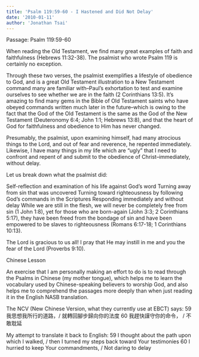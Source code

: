 ```yaml
---
title: 'Psalm 119:59-60 - I Hastened and Did Not Delay'
date: '2010-01-11'
author: 'Jonathan Tsai'
---
```

Passage: Psalm 119:59-60

When reading the Old Testament, we find many great examples of faith and faithfulness (Hebrews 11:32-38). The psalmist who wrote Psalm 119 is certainly no exception.

Through these two verses, the psalmist exemplifies a lifestyle of obedience to God, and is a great Old Testament illustration to a New Testament command many are familiar with–Paul’s exhortation to test and examine ourselves to see whether we are in the faith (2 Corinthians 13:5). It’s amazing to find many gems in the Bible of Old Testament saints who have obeyed commands written much later in the future–which is owing to the fact that the God of the Old Testament is the same as the God of the New Testament (Deuteronomy 6:4; John 1:1; Hebrews 13:8), and that the heart of God for faithfulness and obedience to Him has never changed.

Presumably, the psalmist, upon examining himself, had many atrocious things to the Lord, and out of fear and reverence, he repented immediately. Likewise, I have many things in my life which are “ugly” that I need to confront and repent of and submit to the obedience of Christ–immediately, without delay.

Let us break down what the psalmist did:

Self-reflection and examination of his life against God’s word
Turning away from sin that was uncovered
Turning toward righteousness by following God’s commands in the Scriptures
Responding immediately and without delay
While we are still in the flesh, we will never be completely free from sin (1 John 1:8), yet for those who are born-again (John 3:3; 2 Corinthians 5:17), they have been freed from the bondage of sin and have been empowered to be slaves to righteousness (Romans 6:17-18; 1 Corinthians 10:13).

The Lord is gracious to us all! I pray that He may instill in me and you the fear of the Lord (Proverbs 9:10).

Chinese Lesson

An exercise that I am personally making an effort to do is to read through the Psalms in Chinese (my mother tongue), which helps me to learn the vocabulary used by Chinese-speaking believers to worship God, and also helps me to comprehend the passages more deeply than when just reading it in the English NASB translation.

The NCV (New Chinese Version, what they currently use at EBCT) says:
59 我思想我所行的道路，/ 就轉回腳步歸向你的法度
60 我趕快謹守你的命令， / 不敢耽延

My attempt to translate it back to English:
59 I thought about the path upon which I walked, / then I turned my steps back toward Your testimonies
60 I hurried to keep Your commandments, / Not daring to delay
